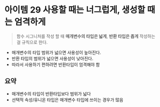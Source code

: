 # 아이템 29 사용할 때는 너그럽게, 생성할 때는 엄격하게

> 함수 시그니처를 작성 할 때 **매개변수의 타입은 넓게**, **반환 타입은 좁게** 작성하는 걸 규칙으로 한다.

-   매개변수의 타입 범위가 넓으면 사용성이 높아진다.
-   반환 타입의 범위가 넓으면 사용성이 낮아진다.
-   따라서 사용하기 편하려면 반환타입이 엄격해야 함

## 요약

-   매개변수의 타입이 반환타입보다 범위가 넓다
-   선택적 속성/유니온 타입은 매개변수 타입에 쓰이는 경우가 많음
